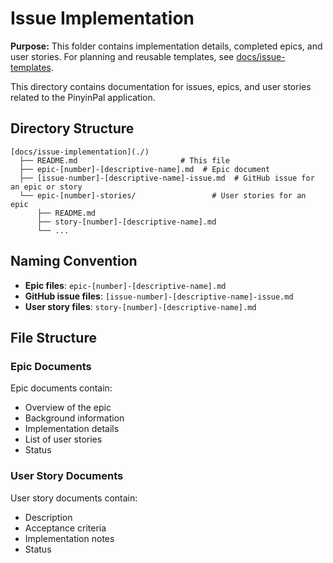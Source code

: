 # Issue Implementation

**Purpose:** This folder contains implementation details, completed epics, and user stories. For planning and reusable templates, see [docs/issue-templates](../issue-templates/).

This directory contains documentation for issues, epics, and user stories related to the PinyinPal application.

## Directory Structure

```
[docs/issue-implementation](./)
  ├── README.md                       # This file
  ├── epic-[number]-[descriptive-name].md  # Epic document
  ├── [issue-number]-[descriptive-name]-issue.md  # GitHub issue for an epic or story
  └── epic-[number]-stories/                 # User stories for an epic
      ├── README.md
      ├── story-[number]-[descriptive-name].md
      └── ...
```

## Naming Convention

- **Epic files**: `epic-[number]-[descriptive-name].md`
- **GitHub issue files**: `[issue-number]-[descriptive-name]-issue.md`
- **User story files**: `story-[number]-[descriptive-name].md`

## File Structure

### Epic Documents

Epic documents contain:

- Overview of the epic
- Background information
- Implementation details
- List of user stories
- Status

### User Story Documents

User story documents contain:

- Description
- Acceptance criteria
- Implementation notes
- Status
